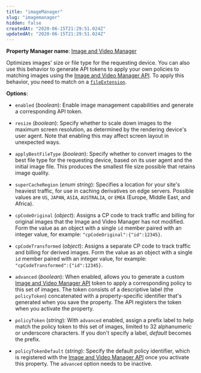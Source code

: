 ```yaml
---
title: "imageManager"
slug: "imagemanager"
hidden: false
createdAt: "2020-06-15T21:29:51.024Z"
updatedAt: "2020-06-15T21:29:51.024Z"
---
```

__Property Manager name__: [Image and Video Manager](https://control.akamai.com/wh/CUSTOMER/AKAMAI/en-US/WEBHELP/property-manager/property-manager-help/csh_lookup.html?id=PM_0052)

Optimizes images' size or file type for the requesting device.  You can also use this behavior to generate API tokens to apply your own policies to matching images using the [Image and Video Manager API](https://learn.akamai.com/en-us/api/web_performance/image_manager/v2.html). To apply this behavior, you need to match on a [`fileExtension`](#fileextension).

__Options__:

<div class="option" markdown="1" id="imageManager.enabled" >

- `enabled` (_boolean_): Enable image management capabilities and generate a corresponding API token.

</div>

<div class="option" markdown="1" id="imageManager.resize" >

- `resize` (_boolean_): Specify whether to scale down images to the maximum screen resolution, as determined by the rendering device's user agent.  Note that enabling this may affect screen layout in unexpected ways.

</div>

<div class="option" markdown="1" id="imageManager.applyBestFileType" >

- `applyBestFileType` (_boolean_): Specify whether to convert images to the best file type for the requesting device, based on its user agent and the initial image file. This produces the smallest file size possible that retains image quality.

</div>

<div class="option" markdown="1" id="imageManager.superCacheRegion" >

- `superCacheRegion` (_enum string_): Specifies a location for your site's heaviest traffic, for use in caching derivatives on edge servers.  Possible values are `US`, `JAPAN`, `ASIA`, `AUSTRALIA`, or `EMEA` (Europe, Middle East, and Africa).

</div>

<div class="option" markdown="1" id="imageManager.cpCodeOriginal" >

- `cpCodeOriginal` (_object_): Assigns a CP code to track traffic and billing for original images that the Image and Video Manager has not modified. Form the value as an object with a single `id` member paired with an integer value, for example: `"cpCodeOriginal":{"id":12345}`.

</div>

<div class="option" markdown="1" id="imageManager.cpCodeTransformed" >

- `cpCodeTransformed` (_object_): Assigns a separate CP code to track traffic and billing for derived images. Form the value as an object with a single `id` member paired with an integer value, for example: `"cpCodeTransformed":{"id":12345}`.

</div>

<div class="option" markdown="1" id="imageManager.advanced" >

- `advanced` (_boolean_): When enabled, allows you to generate a custom [Image and Video Manager API](https://learn.akamai.com/en-us/api/web_performance/image_manager/v2.html) token to apply a corresponding policy to this set of images. The token consists of a descriptive label (the `policyToken`) concatenated with a property-specific identifier that's generated when you save the property. The API registers the token when you activate the property.

</div>

<div class="option" markdown="1" id="imageManager.policyToken" >

- `policyToken` (_string_): With `advanced` enabled, assign a prefix label to help match the policy token to this set of images, limited to 32 alphanumeric or underscore characters. If you don't specify a label, _default_ becomes the prefix.

</div>

<div class="option" markdown="1" id="imageManager.policyTokenDefault" >

- `policyTokenDefault` (_string_): Specify the default policy identifier, which is registered with the [Image and Video Manager API](https://learn.akamai.com/en-us/api/web_performance/image_manager/v2.html) once you activate this property.  The `advanced` option needs to be inactive.

</div>

</div>

<div class="feature" data-feature="imageManagerVideo" markdown="1">
